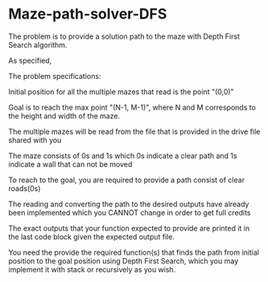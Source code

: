 # Maze-path-solver-DFS

The problem is to provide a solution path to the maze with Depth First Search algorithm.

As specified,

The problem specifications:

Initial position for all the multiple mazes that read is the point "(0,0)"

Goal is to reach the max point "(N-1, M-1)", where N and M corresponds to the height and width of the maze.

The multiple mazes will be read from the file that is provided in the drive file shared with you

The maze consists of 0s and 1s which 0s indicate a clear path and 1s indicate a wall that can not be moved

To reach to the goal, you are required to provide a path consist of clear roads(0s)

The reading and converting the path to the desired outputs have already been implemented which you CANNOT change in order to get full credits

The exact outputs that your function expected to provide are printed it in the last code block given the expected output file.

You need the provide the required function(s) that finds the path from initial position to the goal position using Depth First Search, which you may implement it with stack or recursively as you wish.
